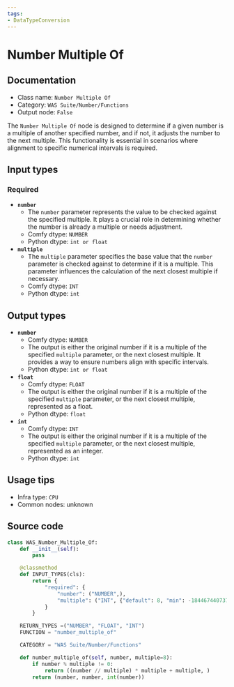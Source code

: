 ```yaml
---
tags:
- DataTypeConversion
---
```


# Number Multiple Of
## Documentation
- Class name: `Number Multiple Of`
- Category: `WAS Suite/Number/Functions`
- Output node: `False`

The `Number Multiple Of` node is designed to determine if a given number is a multiple of another specified number, and if not, it adjusts the number to the next multiple. This functionality is essential in scenarios where alignment to specific numerical intervals is required.
## Input types
### Required
- **`number`**
    - The `number` parameter represents the value to be checked against the specified multiple. It plays a crucial role in determining whether the number is already a multiple or needs adjustment.
    - Comfy dtype: `NUMBER`
    - Python dtype: `int or float`
- **`multiple`**
    - The `multiple` parameter specifies the base value that the `number` parameter is checked against to determine if it is a multiple. This parameter influences the calculation of the next closest multiple if necessary.
    - Comfy dtype: `INT`
    - Python dtype: `int`
## Output types
- **`number`**
    - Comfy dtype: `NUMBER`
    - The output is either the original number if it is a multiple of the specified `multiple` parameter, or the next closest multiple. It provides a way to ensure numbers align with specific intervals.
    - Python dtype: `int or float`
- **`float`**
    - Comfy dtype: `FLOAT`
    - The output is either the original number if it is a multiple of the specified `multiple` parameter, or the next closest multiple, represented as a float.
    - Python dtype: `float`
- **`int`**
    - Comfy dtype: `INT`
    - The output is either the original number if it is a multiple of the specified `multiple` parameter, or the next closest multiple, represented as an integer.
    - Python dtype: `int`
## Usage tips
- Infra type: `CPU`
- Common nodes: unknown


## Source code
```python
class WAS_Number_Multiple_Of:
    def __init__(self):
        pass

    @classmethod
    def INPUT_TYPES(cls):
        return {
            "required": {
                "number": ("NUMBER",),
                "multiple": ("INT", {"default": 8, "min": -18446744073709551615, "max": 18446744073709551615}),
            }
        }

    RETURN_TYPES =("NUMBER", "FLOAT", "INT")
    FUNCTION = "number_multiple_of"

    CATEGORY = "WAS Suite/Number/Functions"

    def number_multiple_of(self, number, multiple=8):
        if number % multiple != 0:
            return ((number // multiple) * multiple + multiple, )
        return (number, number, int(number))

```
